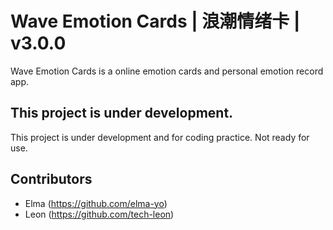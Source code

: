 # Wave Emotion Cards | 浪潮情绪卡 | v3.0.0

Wave Emotion Cards is a online emotion cards and personal emotion record app.

## This project is under development.

This project is under development and for coding practice. Not ready for use.

## Contributors

- Elma (https://github.com/elma-yo)
- Leon (https://github.com/tech-leon)